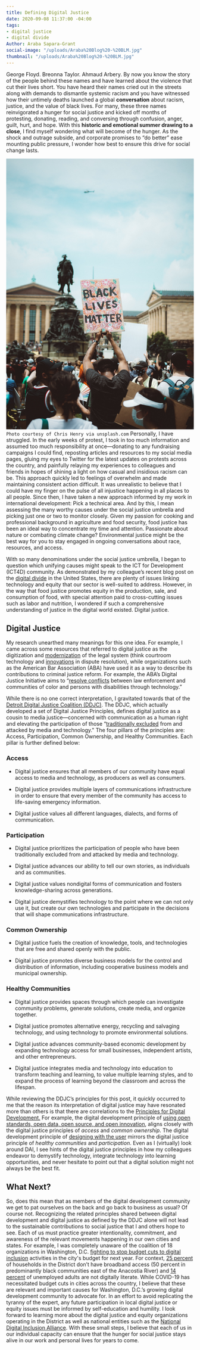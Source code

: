 ```yaml
---
title: Defining Digital Justice
date: 2020-09-08 11:37:00 -04:00
tags:
- digital justice
- digital divide
Author: Araba Sapara-Grant
social-image: "/uploads/Araba%20Blog%20-%20BLM.jpg"
thumbnail: "/uploads/Araba%20Blog%20-%20BLM.jpg"
---
```


George Floyd. Breonna Taylor. Ahmaud Arbery. By now you know the story of the people behind these names and have learned about the violence that cut their lives short. You have heard their names cried out in the streets along with demands to dismantle systemic racism and you have witnessed how their untimely deaths launched a global **conversation** about racism, justice, and the value of black lives. For many, these three names reinvigorated a hunger for social justice and kicked off months of protesting, donating, reading, and conversing through confusion, anger, guilt, hurt, and hope. With this **historic and emotional summer drawing to a close**, I find myself wondering what will become of the hunger. As the shock and outrage subside, and corporate promises to “do better” ease mounting public pressure, I wonder how best to ensure this drive for social change lasts.

<!--more-->

![Araba Blog - BLM.jpg](/uploads/Araba%20Blog%20-%20BLM.jpg)`Photo courtesy of Chris Henry via unsplash.com`
Personally, I have struggled. In the early weeks of protest, I took in too much information and assumed too much responsibility at once—donating to any fundraising campaigns I could find, reposting articles and resources to my social media pages, gluing my eyes to Twitter for the latest updates on protests across the country, and painfully relaying my experiences to colleagues and friends in hopes of shining a light on how casual and insidious racism can be. This approach quickly led to feelings of overwhelm and made maintaining consistent action difficult. It was unrealistic to believe that I could have my finger on the pulse of all injustice happening in all places to all people. Since then, I have taken a new approach informed by my work in international development: Pick a technical area. And by this, I mean assessing the many worthy causes under the social justice umbrella and picking just one or two to monitor closely. Given my passion for cooking and professional background in agriculture and food security, food justice has been an ideal way to concentrate my time and attention. Passionate about nature or combating climate change? Environmental justice might be the best way for you to stay engaged in ongoing conversations about race, resources, and access.

With so many denominations under the social justice umbrella, I began to question which unifying causes might speak to the ICT for Development (ICT4D) community. As demonstrated by my colleague’s recent blog post on the [digital divide](https://dai-global-digital.com/covid-19.html) in the United States, there are plenty of issues linking technology and equity that our sector is well-suited to address. However, in the way that food justice promotes equity in the production, sale, and consumption of food, with special attention paid to cross-cutting issues such as labor and nutrition, I wondered if such a comprehensive understanding of justice in the digital world existed. Digital justice.

## Digital Justice

My research unearthed many meanings for this one idea. For example, I came across some resources that referred to digital justice as the digitization and [modernization](https://onlinelibrary.wiley.com/doi/abs/10.1111/1468-2230.12300) of the legal system (think courtroom technology and [innovations](https://papers.ssrn.com/sol3/papers.cfm?abstract_id=3508311) in dispute resolution), while organizations such as the American Bar Association (ABA) have used it as a way to describe its contributions to criminal justice reform. For example, the ABA’s Digital Justice Initiative aims to “[resolve conflicts](https://www.americanbar.org/groups/diversity/racial_ethnic_justice/projects/digital-justice-initiative/) between law enforcement and communities of color and persons with disabilities through technology.”

While there is no one correct interpretation, I gravitated towards that of the [Detroit Digital Justice Coalition (DDJC)](http://detroitdjc.org/about/story/). The DDJC, which actually developed a set of Digital Justice Principles, defines digital justice as a cousin to media justice—concerned with communication as a human right and elevating the participation of those “[traditionally excluded](https://nfcb.org/basics-of-digital-justice/) from and attacked by media and technology." The four pillars of the principles are: Access, Participation, Common Ownership, and Healthy Communities. Each pillar is further defined below:

### Access

* Digital justice ensures that all members of our community have equal access to media and technology, as producers as well as consumers.

* Digital justice provides multiple layers of communications infrastructure in order to ensure that every member of the community has access to life-saving emergency information.

* Digital justice values all different languages, dialects, and forms of communication.

### Participation

* Digital justice prioritizes the participation of people who have been traditionally excluded from and attacked by media and technology.

* Digital justice advances our ability to tell our own stories, as individuals and as communities.

* Digital justice values nondigital forms of communication and fosters knowledge-sharing across generations.

* Digital justice demystifies technology to the point where we can not only use it, but create our own technologies and participate in the decisions that will shape communications infrastructure.

### Common Ownership

* Digital justice fuels the creation of knowledge, tools, and technologies that are free and shared openly with the public.

* Digital justice promotes diverse business models for the control and distribution of information, including cooperative business models and municipal ownership.

### Healthy Communities

* Digital justice provides spaces through which people can investigate community problems, generate solutions, create media, and organize together.

* Digital justice promotes alternative energy, recycling and salvaging technology, and using technology to promote environmental solutions.

* Digital justice advances community-based economic development by expanding technology access for small businesses, independent artists, and other entrepreneurs.

* Digital justice integrates media and technology into education to transform teaching and learning, to value multiple learning styles, and to expand the process of learning beyond the classroom and across the lifespan.

While reviewing the DDJC’s principles for this post, it quickly occurred to me that the reason its interpretation of digital justice may have resonated more than others is that there are correlations to the [Principles for Digital Development.](https://digitalprinciples.org/) For example, the digital development principle of [using open standards, open data, open source, and open innovation](https://digitalprinciples.org/principle/use-open-standards-open-data-open-source-and-open-innovation/), aligns closely with the digital justice principles of *access* and *common ownership*. The digital development principle of [designing with the user](https://digitalprinciples.org/principle/design-with-the-user/) mirrors the digital justice principle of *healthy communities* and *participation*. Even as I (virtually) look around DAI, I see hints of the digital justice principles in how my colleagues endeavor to demystify technology, integrate technology into learning opportunities, and never hesitate to point out that a digital solution might not always be the best fit.

## What Next?

So, does this mean that as members of the digital development community we get to pat ourselves on the back and go back to business as usual? Of course not. Recognizing the related principles shared between digital development and digital justice as defined by the DDJC alone will not lead to the sustainable contributions to social justice that I and others hope to see. Each of us must practice greater intentionality, commitment, and awareness of the relevant movements happening in our own cities and states. For example, I was completely unaware of the coalition of 18 organizations in Washington, D.C. [fighting to stop budget cuts to digital inclusion](https://byteback.org/an-open-letter-to-dc-on-digital-equity-from-18-orgs/) activities in the city's budget for next year. For context, [25 percent](https://connect.dc.gov/page/fact-sheet) of households in the District don’t have broadband access (50 percent in predominantly black communities east of the Anacostia River) and [14 percent](https://nces.ed.gov/pubs2018/2018161.pdf) of unemployed adults are not digitally literate. While COVID-19 has necessitated budget cuts in cities across the country, I believe that these are relevant and important causes for Washington, D.C.’s growing digital development community to advocate for. In an effort to avoid replicating the tyranny of the expert, any future participation in local digital justice or equity issues must be informed by self-education and humility. I look forward to learning more about the digital justice and equity organizations operating in the District as well as national entities such as the [National Digital Inclusion Alliance](https://www.digitalinclusion.org/). With these small steps, I believe that each of us in our individual capacity can ensure that the hunger for social justice stays alive in our work and personal lives for years to come.